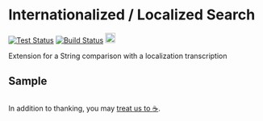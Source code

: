 # Internationalized / Localized Search

[![Test Status](https://github.com/lyskouski/dart_intl_search/actions/workflows/test.yml/badge.svg)](https://github.com/lyskouski/dart_intl_search/actions/workflows/test.yml)
[![Build Status](https://github.com/lyskouski/dart_intl_search/actions/workflows/build.yml/badge.svg)](https://github.com/lyskouski/dart_intl_search/actions/workflows/build.yml)
<a href="https://www.buymeacoffee.com/lyskouski"><img height="20" src="https://img.buymeacoffee.com/button-api/?text=Buy me a coffee&emoji=&slug=lyskouski&button_colour=FFDD00&font_colour=000000&font_family=Cookie&outline_colour=000000&coffee_colour=ffffff" /></a>

Extension for a String comparison with a localization transcription

## Sample

```dart

```

In addition to thanking, you may [treat us to :coffee:](https://www.buymeacoffee.com/lyskouski).
